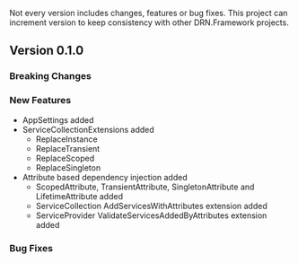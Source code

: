 Not every version includes changes, features or bug fixes. This project can increment version to keep consistency with other DRN.Framework projects.  

## Version 0.1.0

### Breaking Changes

### New Features

* AppSettings added
* ServiceCollectionExtensions added
  * ReplaceInstance
  * ReplaceTransient
  * ReplaceScoped
  * ReplaceSingleton
* Attribute based dependency injection added
  * ScopedAttribute, TransientAttribute, SingletonAttribute and LifetimeAttribute added
  * ServiceCollection AddServicesWithAttributes extension added
  * ServiceProvider ValidateServicesAddedByAttributes extension added

### Bug Fixes